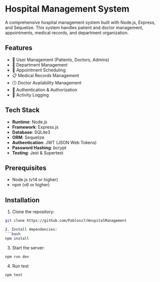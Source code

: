 # Hospital Management System

A comprehensive hospital management system built with Node.js, Express, and Sequelize. This system handles patient and doctor management, appointments, medical records, and department organization.

## Features

- 👥 User Management (Patients, Doctors, Admins)
- 🏥 Department Management
- 📅 Appointment Scheduling
- 📋 Medical Records Management
- 🕒 Doctor Availability Management
- 🔐 Authentication & Authorization
- 📝 Activity Logging

## Tech Stack

- **Runtime**: Node.js
- **Framework**: Express.js
- **Database**: SQLite3
- **ORM**: Sequelize
- **Authentication**: JWT (JSON Web Tokens)
- **Password Hashing**: bcrypt
- **Testing**: Jest & Supertest

## Prerequisites

- Node.js (v14 or higher)
- npm (v6 or higher)

## Installation

1. Clone the repository:
```bash
git clone https://github.com/Pabloss7/HospitalManagement

2. Install dependencies:
```bash
npm install
```
3. Start the server:
```bash
npm run dev
```
4. Run test
```bash
npm test
```



